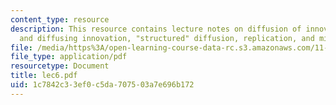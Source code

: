 ```yaml
---
content_type: resource
description: This resource contains lecture notes on diffusion of innovation, creating
  and diffusing innovation, "structured" diffusion, replication, and mimicking.
file: /media/https%3A/open-learning-course-data-rc.s3.amazonaws.com/11-800-doctoral-research-seminar-knowledge-in-the-public-arena-spring-2007/1c7842c33ef0c5da707503a7e696b172_lec6.pdf
file_type: application/pdf
resourcetype: Document
title: lec6.pdf
uid: 1c7842c3-3ef0-c5da-7075-03a7e696b172
---
```

